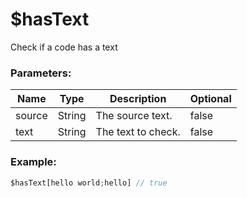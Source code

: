 # $hasText
Check if a code has a text

### Parameters:
| Name        | Type        | Description                          | Optional |
| ----------- | ----------- | ------------------------------------ | -------- |
| source      | String      | The source text.                     | false    |
| text        | String      | The text to check.                   | false    |

### Example:
```js
$hasText[hello world;hello] // true
```
